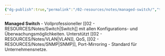 ```yaml
---
{"dg-publish":true,"permalink":"/02-resources/notes/managed-switch/","tags":["switch/typ","netzwerk/professionell"],"noteIcon":"","updated":"2025-08-27T15:03:20.355+02:00"}
---
```



**Managed Switch** - Vollprofessioneller [[02 - RESOURCES/Notes/Switch\|Switch]] mit allen Konfigurations- und Überwachungsmöglichkeiten.
Unterstützt [[02 - RESOURCES/Notes/VLAN\|VLAN]], QoS, [[02 - RESOURCES/Notes/SNMP\|SNMP]], Port-Mirroring - Standard für Unternehmensnetze.